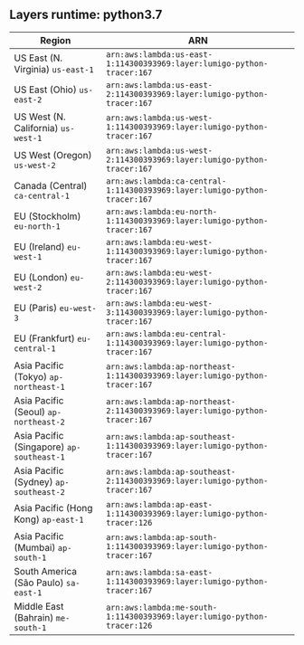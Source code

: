 Layers runtime: python3.7
----
| Region | ARN |
| --- | --- |
|US East (N. Virginia)  `us-east-1`|`arn:aws:lambda:us-east-1:114300393969:layer:lumigo-python-tracer:167`|
|US East (Ohio)  `us-east-2`|`arn:aws:lambda:us-east-2:114300393969:layer:lumigo-python-tracer:167`|
|US West (N. California)  `us-west-1`|`arn:aws:lambda:us-west-1:114300393969:layer:lumigo-python-tracer:167`|
|US West (Oregon)  `us-west-2`|`arn:aws:lambda:us-west-2:114300393969:layer:lumigo-python-tracer:167`|
|Canada (Central)  `ca-central-1`|`arn:aws:lambda:ca-central-1:114300393969:layer:lumigo-python-tracer:167`|
|EU (Stockholm)  `eu-north-1`|`arn:aws:lambda:eu-north-1:114300393969:layer:lumigo-python-tracer:167`|
|EU (Ireland)  `eu-west-1`|`arn:aws:lambda:eu-west-1:114300393969:layer:lumigo-python-tracer:167`|
|EU (London)  `eu-west-2`|`arn:aws:lambda:eu-west-2:114300393969:layer:lumigo-python-tracer:167`|
|EU (Paris)  `eu-west-3`|`arn:aws:lambda:eu-west-3:114300393969:layer:lumigo-python-tracer:167`|
|EU (Frankfurt)  `eu-central-1`|`arn:aws:lambda:eu-central-1:114300393969:layer:lumigo-python-tracer:167`|
|Asia Pacific (Tokyo)  `ap-northeast-1`|`arn:aws:lambda:ap-northeast-1:114300393969:layer:lumigo-python-tracer:167`|
|Asia Pacific (Seoul)  `ap-northeast-2`|`arn:aws:lambda:ap-northeast-2:114300393969:layer:lumigo-python-tracer:167`|
|Asia Pacific (Singapore)  `ap-southeast-1`|`arn:aws:lambda:ap-southeast-1:114300393969:layer:lumigo-python-tracer:167`|
|Asia Pacific (Sydney)  `ap-southeast-2`|`arn:aws:lambda:ap-southeast-2:114300393969:layer:lumigo-python-tracer:167`|
|Asia Pacific (Hong Kong)  `ap-east-1`|`arn:aws:lambda:ap-east-1:114300393969:layer:lumigo-python-tracer:126`|
|Asia Pacific (Mumbai)  `ap-south-1`|`arn:aws:lambda:ap-south-1:114300393969:layer:lumigo-python-tracer:167`|
|South America (São Paulo)  `sa-east-1`|`arn:aws:lambda:sa-east-1:114300393969:layer:lumigo-python-tracer:167`|
|Middle East (Bahrain)  `me-south-1`|`arn:aws:lambda:me-south-1:114300393969:layer:lumigo-python-tracer:126`|
